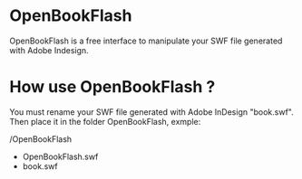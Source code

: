 OpenBookFlash
=============

OpenBookFlash is a free interface to manipulate your SWF file generated with Adobe Indesign.


How use OpenBookFlash ?
=============

You must rename your SWF file generated with Adobe InDesign "book.swf". 
Then place it in the folder OpenBookFlash, exmple:

/OpenBookFlash
  - OpenBookFlash.swf
  - book.swf

